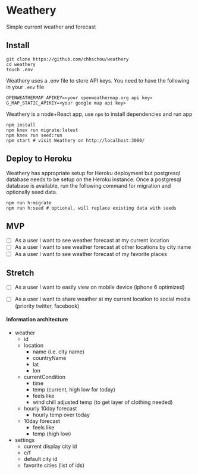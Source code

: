 # Weathery
Simple current weather and forecast

## Install
```
git clone https://github.com/chhschou/weathery
cd weathery
touch .env
```

Weathery uses a .env file to store API keys. You need to have the following in your `.env` file
```
OPENWEATHERMAP_APIKEY=<your openweathermap.org api key>
G_MAP_STATIC_APIKEY=<your google map api key> 
```

Weathery is a node+React app, use `npm` to install dependencies and run app
```
npm install
npm knex run migrate:latest
npm knex run seed:run
npm start # visit Weathery on http://localhost:3000/
```

## Deploy to Heroku
Weathery has appropriate setup for Heroku deployment but postgresql database needs to be setup on the Heroku instance.
Once a postgresql database is available, run the following command for migration and optionally seed data.
```
npm run h:migrate
npm run h:seed # optional, will replace existing data with seeds
```

## MVP
* [ ] As a user I want to see weather forecast at my current location
* [ ] As a user I want to see weather forecast at other locations by city name
* [ ] As a user I want to see weather forecast of my favorite places

## Stretch
* [ ] As a user I want to easily view on mobile device (iphone 6 optimized)
* [ ] As a user I want to share weather at my current location to social media (priority twitter, facebook)


#### Information architecture
* weather
  * id
  * location
    * name (i.e. city name)
    * countryName
    * lat
    * lon
  * currentCondition
    * time
    * temp (current, high low for today)
    * feels like
    * wind chill adjusted temp (to get layer of clothing needed)
  * hourly 10day forecast 
    * hourly temp over today
  * 10day forecast
    * feels like
    * temp (high low)
* settings
  * current display city id
  * c/f
  * default city id
  * favorite cities (list of ids) 